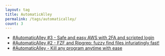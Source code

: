 ```yaml
---
layout: tag
title: AutomaticAlley
permalink: /tags/automaticalley/
count: 3
---
```


- [#AutomaticAlley #3 - Safe and easy AWS with 2FA and scripted login](https://calzone.proofofpizza.com/tech/automaticalley/AutomaticAlley-3-safe-and-easy-aws-with-2FA-and-scripted-login/)
- [#AutomaticAlley #2 - FZF and Ripgrep: fuzzy find files infuriatingly fast!](https://calzone.proofofpizza.com/tech/automaticalley/AutomaticAlley-2-fzf-fuzzy-finder-and-ripgrep/)
- [#AutomaticAlley - Kill any program anytime with ease](https://calzone.proofofpizza.com/tech/automaticalley/AutomaticAlley-kill-any-program-anytime/)
